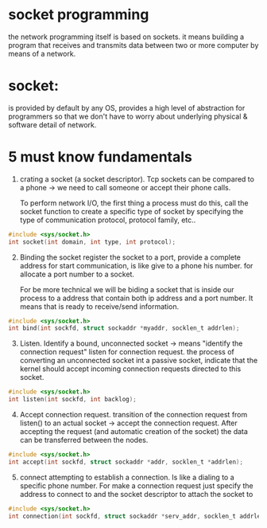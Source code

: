 # socket programming
the network programming itself is based on sockets. it means building a program that receives and transmits data between two or more computer by means of a network.
# socket:
is provided by default by any OS, provides a high level of abstraction for programmers so that we don't have to worry about underlying physical & software detail of network.
# 5 must know fundamentals
1. crating a socket (a socket descriptor). 
   Tcp sockets can be compared to a phone -> we need to call someone or accept their phone calls.
   
   To perform network I/O, the first thing a process must do this, call the socket function to create a specific type of socket by specifying the type of communication protocol, protocol family, etc..
```C
#include <sys/socket.h>
int socket(int domain, int type, int protocol);
```
2. Binding the socket
   register the socket to a port, provide a complete address for start communication, is like give to a phone his number. for allocate a port number to a socket.
   
   For be more technical we will be biding a socket that is inside our process to a address that contain both ip address and a port number. It means that is ready to receive/send information.
```C
#include <sys/socket.h>
int bind(int sockfd, struct sockaddr *myaddr, socklen_t addrlen);
```
3. Listen.
   Identify a bound, unconnected socket -> means "identify the connection request" listen for connection request.
   the process of converting an unconnected socket int a passive socket, indicate that the kernel should accept incoming connection requests directed to this socket.
```C
#include <sys/socket.h>
int listen(int sockfd, int backlog);
```
4. Accept connection request.
   transition of the connection request from listen() to an actual socket -> accept the connection request.
   After accepting the request (and automatic creation of the socket) the data can be transferred between the nodes.
```C
#include <sys/socket.h>
int accept(int sockfd, struct sockaddr *addr, socklen_t *addrlen);
```
5. connect
   attempting to establish a connection. Is like a dialing to a specific phone number. For make a connection request just specify the address to connect to and the socket descriptor to attach the socket to
```C
#include <sys/socket.h>
int connection(int sockfd, struct sockaddr *serv_addr, socklen_t addrlen);
```
